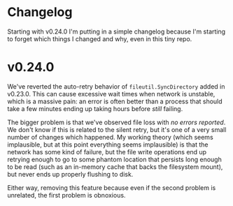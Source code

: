 # Changelog

Starting with v0.24.0 I'm putting in a simple changelog because I'm starting to
forget which things I changed and why, even in this tiny repo.

# v0.24.0

We've reverted the auto-retry behavior of `fileutil.SyncDirectory` added in
v0.23.0. This can cause excessive wait times when network is unstable, which is
a massive pain: an error is often better than a process that should take a few
minutes ending up taking hours before *still* failing.

The bigger problem is that we've observed file loss with *no errors reported*.
We don't know if this is related to the silent retry, but it's one of a very
small number of changes which happened. My working theory (which seems
implausible, but at this point everything seems implausible) is that the
network has some kind of failure, but the file write operations end up retrying
enough to go to some phantom location that persists long enough to be read
(such as an in-memory cache that backs the filesystem mount), but never ends up
properly flushing to disk.

Either way, removing this feature because even if the second problem is
unrelated, the first problem is obnoxious.
